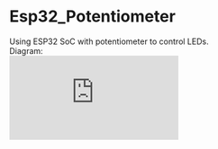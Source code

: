 # Esp32_Potentiometer
Using ESP32 SoC with potentiometer to control LEDs. <br>
Diagram: <br>
![Untitled-2.pdf](https://github.com/wickedseer/Esp32_Potentiometer/files/7933877/Untitled-2.pdf)
